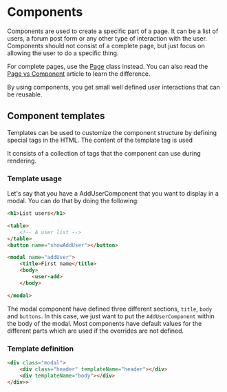 Components
===========

Components are used to create a specific part of a page. It can be a list of users, a forum post form or any other type of interaction with the user.
Components should not consist of a complete page, but just focus on allowing the user to do a specific thing.

For complete pages, use the [Page](./Page.md) class instead. You can also read the [Page vs Component](./Page-vs-component.md) article to learn the difference.

By using components, you get small well defined user interactions that can be reusable.




## Component templates

Templates can be used to customize the component structure by defining special tags in the HTML. 
The content of the template tag is used 


It consists of a collection of tags that the component can use during rendering.

### Template usage

Let's say that you have a AddUserComponent that you want to display in a modal. You can do that by doing the following:

```html
<h1>List users</h1>

<table>
    <!-- A user list -->
</table>
<button name="showAddUser"></button>

<modal name="addUser">
    <title>First name</title>
    <body>
        <user-add>
    </body>

</modal>
``` 

The modal component have defined three different sections, `title`, `body` and `buttons`. In this case, we just want to put the `AddUserComponent` within the body of the modal.
Most components have default values for the different parts which are used if the overrides are not defined.

### Template definition

```html
<div class="modal">
    <div class="header" templateName="header"></div>
    <div templateName="body"></div>
</div>>
```
